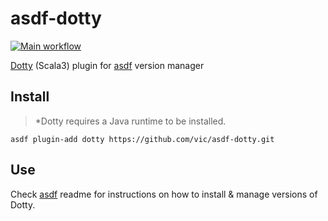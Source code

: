 # asdf-dotty

[![Main workflow](https://github.com/asdf-community/asdf-dotty/workflows/Main%20workflow/badge.svg)](https://github.com/asdf-community/asdf-dotty/actions)

[Dotty](https://github.com/lampepfl/dotty) (Scala3) plugin for [asdf](https://github.com/asdf-vm/asdf) version manager


## Install

> *Dotty requires a Java runtime to be installed.

```
asdf plugin-add dotty https://github.com/vic/asdf-dotty.git
```

## Use

Check [asdf](https://github.com/asdf-vm/asdf) readme for instructions on how to install & manage versions of Dotty.
